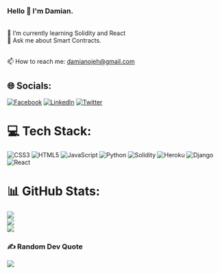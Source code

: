 ### Hello 👋 I'm Damian.   
<br>🌱 I’m currently learning Solidity and React<br>💬 Ask me about Smart Contracts. 

<br>📫 How to reach me: damianojeh@gmail.com

## 🌐 Socials:
[![Facebook](https://img.shields.io/badge/Facebook-%231877F2.svg?logo=Facebook&logoColor=white)](https://www.facebook.com/profile.php?id=100076611390670 ) [![LinkedIn](https://img.shields.io/badge/LinkedIn-%230077B5.svg?logo=linkedin&logoColor=white)](https://www.linkedin.com/in/damian-ojeh ) [![Twitter](https://img.shields.io/badge/Twitter-%231DA1F2.svg?logo=Twitter&logoColor=white)](https://twitter.com/DamianOjeh?s=09) 

# 💻 Tech Stack:
![CSS3](https://img.shields.io/badge/css3-%231572B6.svg?style=flat&logo=css3&logoColor=white) ![HTML5](https://img.shields.io/badge/html5-%23E34F26.svg?style=flat&logo=html5&logoColor=white) ![JavaScript](https://img.shields.io/badge/javascript-%23323330.svg?style=flat&logo=javascript&logoColor=%23F7DF1E) ![Python](https://img.shields.io/badge/python-3670A0?style=flat&logo=python&logoColor=ffdd54) ![Solidity](https://img.shields.io/badge/Solidity-%23363636.svg?style=flat&logo=solidity&logoColor=white) ![Heroku](https://img.shields.io/badge/heroku-%23430098.svg?style=flat&logo=heroku&logoColor=white) ![Django](https://img.shields.io/badge/django-%23092E20.svg?style=flat&logo=django&logoColor=white) ![React](https://img.shields.io/badge/react-%2320232a.svg?style=flat&logo=react&logoColor=%2361DAFB)
# 📊 GitHub Stats:
![](https://github-readme-stats.vercel.app/api?username=DamyKS&theme=dark&hide_border=false&include_all_commits=true&count_private=true)<br/>
![](https://github-readme-streak-stats.herokuapp.com/?user=DamyKS&theme=dark&hide_border=false)<br/>
![](https://github-readme-stats.vercel.app/api/top-langs/?username=DamyKS&theme=dark&hide_border=false&include_all_commits=true&count_private=true&layout=compact)

### ✍️ Random Dev Quote
![](https://quotes-github-readme.vercel.app/api?type=horizontal&theme=radical)
 
